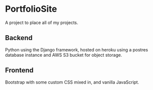 # PortfolioSite

A project to place all of my projects.


## Backend

Python using the Django framework, hosted on heroku using a postres database instance and AWS S3 bucket for object storage.


## Frontend

Bootstrap with some custom CSS mixed in, and vanilla JavaScript.
